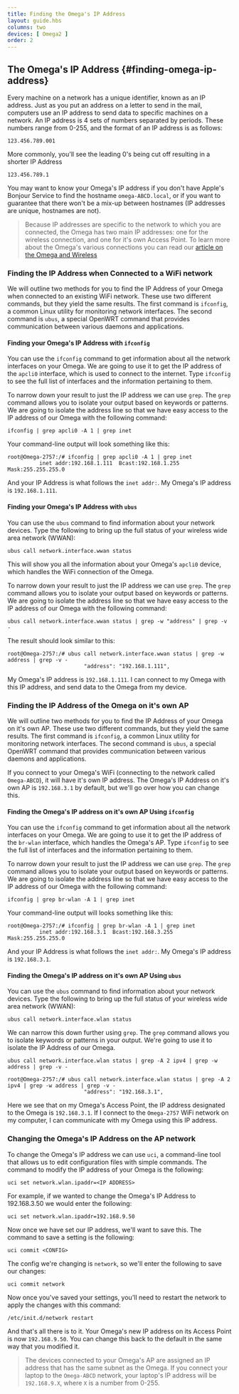```yaml
---
title: Finding the Omega's IP Address
layout: guide.hbs
columns: two
devices: [ Omega2 ]
order: 2
---
```


## The Omega's IP Address {#finding-omega-ip-address}

<!-- // brief overview of what an IP address is -->

Every machine on a network has a unique identifier, known as an IP address. Just as you put an address on a letter to send in the mail, computers use an IP address to send data to specific machines on a network. An IP address is 4 sets of numbers separated by periods. These numbers range from 0-255, and the format of an IP address is as follows:

```
123.456.789.001
```

More commonly, you'll see the leading 0's being cut off resulting in a shorter IP Address

```
123.456.789.1
```

You may want to know your Omega's IP address if you don't have Apple's Bonjour Service to find the hostname `omega-ABCD.local`, or if you want to guarantee that there won't be a mix-up between hostnames (IP addresses are unique, hostnames are not).


> Because IP addresses are specific to the network to which you are connected, the Omega has two main IP addresses: one for the wireless connection, and one for it's own Access Point. To learn more about the Omega's various connections you can read our [article on the Omega and Wireless](#the-omega-and-wireless-connectivity)

<!-- // some examples as to why you might want to know the ip address -->

### Finding the IP Address when Connected to a WiFi network


We will outline two methods for you to find the IP Address of your Omega when connected to an existing WiFi network. These use two different commands, but they yield the same results. The first command is `ifconfig`, a common Linux utility for monitoring network interfaces. The second command is `ubus`, a special OpenWRT command that provides communication between various daemons and applications.


#### Finding your Omega's IP Address with `ifconfig`

You can use the `ifconfig` command to get information about all the network interfaces on your Omega. We are going to use it to get the IP address of the `apcli0` interface, which is used to connect to the internet. Type `ifconfig` to see the full list of interfaces and the information pertaining to them.


To narrow down your result to just the IP address we can use `grep`. The `grep` command allows you to isolate your output based on keywords or patterns. We are going to isolate the address line so that we have easy access to the IP address of our Omega with the following command:

```
ifconfig | grep apcli0 -A 1 | grep inet
```

Your command-line output will look something like this:

```
root@Omega-2757:/# ifconfig | grep apcli0 -A 1 | grep inet
          inet addr:192.168.1.111  Bcast:192.168.1.255  Mask:255.255.255.0
```

And your IP Address is what follows the `inet addr:`. My Omega's IP address is `192.168.1.111`.


#### Finding your Omega's IP Address with `ubus`

You can use the `ubus` command to find information about your network devices. Type the following to bring up the full status of your wireless wide area network (WWAN):

```
ubus call network.interface.wwan status
```

This will show you all the information about your Omega's `apcli0` device, which handles the WiFi connection of the Omega.


To narrow down your result to just the IP address we can use `grep`. The `grep` command allows you to isolate your output based on keywords or patterns. We are going to isolate the address line so that we have easy access to the IP address of our Omega with the following command:

```
ubus call network.interface.wwan status | grep -w "address" | grep -v -
```

The result should look similar to this:

```
root@Omega-2757:/# ubus call network.interface.wwan status | grep -w address | grep -v -
                        "address": "192.168.1.111",
```


My Omega's IP address is `192.168.1.111`. I can connect to my Omega with this IP address, and send data to the Omega from my device.

<!-- // - using ifconfig and looking for apcli, throw in a little bit of grep -B3 magic -->
<!-- // - using ubus call network.device.wwan, maybe start with the whole output and then narrow it down with grep -->


### Finding the IP Address of the Omega on it's own AP

We will outline two methods for you to find the IP Address of your Omega on it's own AP. These use two different commands, but they yield the same results. The first command is `ifconfig`, a common Linux utility for monitoring network interfaces. The second command is `ubus`, a special OpenWRT command that provides communication between various daemons and applications.


If you connect to your Omega's WiFi (connecting to the network called `Omega-ABCD`), it will have it's own IP address. The Omega's IP Address on it's own AP is `192.168.3.1` by default, but we'll go over how you can change this.

#### Finding the Omega's IP address on it's own AP Using `ifconfig`

You can use the `ifconfig` command to get information about all the network interfaces on your Omega. We are going to use it to get the IP address of the `br-wlan` interface, which handles the Omega's AP. Type `ifconfig` to see the full list of interfaces and the information pertaining to them.


To narrow down your result to just the IP address we can use `grep`. The `grep` command allows you to isolate your output based on keywords or patterns. We are going to isolate the address line so that we have easy access to the IP address of our Omega with the following command:


```
ifconfig | grep br-wlan -A 1 | grep inet
```

Your command-line output will looks something like this:

```
root@Omega-2757:/# ifconfig | grep br-wlan -A 1 | grep inet
          inet addr:192.168.3.1  Bcast:192.168.3.255  Mask:255.255.255.0
```

And your IP Address is what follows the `inet addr:`. My Omega's IP address is `192.168.3.1`.

#### Finding the Omega's IP address on it's own AP Using `ubus`

You can use the `ubus` command to find information about your network devices. Type the following to bring up the full status of your wireless wide area network (WWAN):

```
ubus call network.interface.wlan status
```

We can narrow this down further using `grep`. The `grep` command allows you to isolate keywords or patterns in your output. We're going to use it to isolate the IP Address of our Omega.

```
ubus call network.interface.wlan status | grep -A 2 ipv4 | grep -w address | grep -v -
```

```
root@Omega-2757:/# ubus call network.interface.wlan status | grep -A 2 ipv4 | grep -w address | grep -v -
                        "address": "192.168.3.1",
```

Here we see that on my Omega's Access Point, the IP address designated to the Omega is `192.168.3.1`. If I connect to the `Omega-2757` WiFi network on my computer, I can communicate with my Omega using this IP address.
<!-- // - using ifconfig and looking for br-wlan, throw in a little bit of grep -B3 magic -->
<!-- // - using ubus call network.device.wlan, maybe start with the whole output and then narrow it down with grep -->


### Changing the Omega's IP Address on the AP network


To change the Omega's IP address we can use `uci`, a command-line tool that allows us to edit configuration files with simple commands. The command to modify the IP address of your Omega is the following:

```
uci set network.wlan.ipaddr=<IP ADDRESS>
```

For example, if we wanted to change the Omega's IP Address to 192.168.3.50 we would enter the following:

```
uci set network.wlan.ipaddr=192.168.9.50
```

Now once we have set our IP address, we'll want to save this. The command to save a setting is the following:

```
uci commit <CONFIG>
```

The config we're changing is `network`, so we'll enter the following to save our changes:

```
uci commit network
```

Now once you've saved your settings, you'll need to restart the network to apply the changes with this command:

```
/etc/init.d/network restart
```

And that's all there is to it. Your Omega's new IP address on its Access Point is now `192.168.9.50`. You can change this back to the default in the same way that you modified it.

>The devices connected to your Omega's AP are assigned an IP address that has the same subnet as the Omega. If you connect your laptop to the `Omega-ABCD` network, your laptop's IP address will be `192.168.9.X`, where `X` is a number from 0-255.
